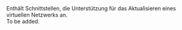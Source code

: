 <Namespace Name="Microsoft.Azure.Management.Network.Fluent.Network.Update">
  <Docs>
    <summary>Enthält Schnittstellen, die Unterstützung für das Aktualisieren eines virtuellen Netzwerks an.</summary> 
    <remarks>To be added.</remarks>
  </Docs>
</Namespace>

